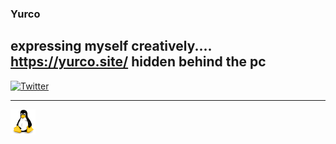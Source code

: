 ### Yurco
expressing myself creatively....
https://yurco.site/
hidden behind the pc
---

[![Twitter](https://img.shields.io/badge/Twitter-1DA1F2?style=for-the-badge&logo=twitter&logoColor=white)](https://twitter.com/the_yurco)

---
<img src="https://raw.githubusercontent.com/teamedwardforever/Readme-Generator/71f25dd8b98329b168142a6b782a107b75eab178/svg/Skills/Other/linux-original.svg" alt="Linux" width="40"/>

